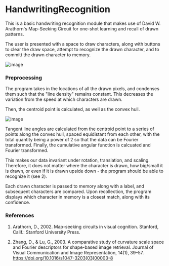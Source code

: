 # HandwritingRecognition
This is a basic handwriting recognition module that makes use of David W. Arathorn's Map-Seeking Circuit for one-shot learning and recall of drawn patterns.

The user is presented with a space to draw characters, along with buttons to clear the draw space, attempt to recognize the drawn character, and to committ the drawn character to memory.

![image](https://user-images.githubusercontent.com/40635145/192380780-c1ad5089-496b-4958-8ed9-63f53129cea1.png)


### Preprocessing
The program takes in the locations of all the drawn pixels, and condenses them such that the "line density" remains constant. This decreases the variation from the speed at which characters are drawn.

Then, the centroid point is calculated, as well as the convex hull.

![image](https://user-images.githubusercontent.com/40635145/192383680-58e253ea-a1df-4f32-86a7-7b5cbeb32bbd.png)

Tangent line angles are calculated from the centroid point to a series of points along the convex hull, spaced equidistant from each other, with the total quantity being a power of 2 so that the data can be Fourier transformed. Finally, the cumulative angular function is calcuated and Fourier transformed.

This makes our data invariant under rotation, translation, and scaling. Therefore, it does not matter where the character is drawn, how big/small it is drawn, or even if it is drawn upside down - the program should be able to recognize it (see 2).

Each drawn character is passed to memory along with a label, and subsequent characters are compared. Upon recollection, the program displays which character in memory is a closest match, along with its confidence.

### References

1) Arathorn, D., 2002. Map-seeking circuits in visual cognition. Stanford, Calif.: Stanford University Press.

2) Zhang, D., & Lu, G., 2003. A comparative study of curvature scale space and Fourier descriptors for shape-based image retrieval. Journal of Visual Communication and Image Representation, 14(1), 39–57. https://doi.org/10.1016/s1047-3203(03)00003-8
